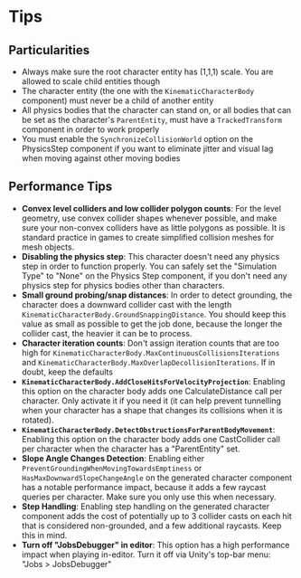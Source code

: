 
# Tips

## Particularities
* Always make sure the root character entity has (1,1,1) scale. You are allowed to scale child entities though
* The character entity (the one with the `KinematicCharacterBody` component) must never be a child of another entity
* All physics bodies that the character can stand on, or all bodies that can be set as the character's `ParentEntity`, must have a `TrackedTransform` component in order to work properly
* You must enable the `SynchronizeCollisionWorld` option on the PhysicsStep component if you want to eliminate jitter and visual lag when moving against other moving bodies


## Performance Tips

- **Convex level colliders and low collider polygon counts**: For the level geometry, use convex collider shapes whenever possible, and make sure your non-convex colliders have as little polygons as possible. It is standard practice in games to create simplified collision meshes for mesh objects.
- **Disabling the physics step**: This character doesn't need any physics step in order to function properly. You can safely set the "Simulation Type" to "None" on the Physics Step component, if you don't need any physics step for physics bodies other than characters.
- **Small ground probing/snap distances**: In order to detect grounding, the character does a downward collider cast with the length `KinematicCharacterBody.GroundSnappingDistance`. You should keep this value as small as possible to get the job done, because the longer the collider cast, the heavier it can be to process. 
- **Character iteration counts**: Don't assign iteration counts that are too high for `KinematicCharacterBody.MaxContinuousCollisionsIterations` and `KinematicCharacterBody.MaxOverlapDecollisionIterations`. If in doubt, keep the defaults
- **`KinematicCharacterBody.AddCloseHitsForVelocityProjection`**: Enabling this option on the character body adds one CalculateDistance call per character. Only activate it if you need it (it can help prevent tunnelling when your character has a shape that changes its collisions when it is rotated).
- **`KinematicCharacterBody.DetectObstructionsForParentBodyMovement`**: Enabling this option on the character body adds one CastCollider call per character when the character has a "ParentEntity" set.
- **Slope Angle Changes Detection**: Enabling either `PreventGroundingWhenMovingTowardsEmptiness` or `HasMaxDownwardSlopeChangeAngle` on the generated character component has a notable performance impact, because it adds a few raycast queries per character. Make sure you only use this when necessary.
- **Step Handling**: Enabling step handling on the generated character component adds the cost of potentially up to 3 collider casts on each hit that is considered non-grounded, and a few additional raycasts. Keep this in mind.
- **Turn off "JobsDebugger" in editor**:  This option has a high performance impact when playing in-editor. Turn it off via Unity's top-bar menu: "Jobs > JobsDebugger"
